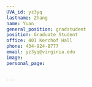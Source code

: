 ```yaml
---
UVA_id: yz3yq
lastname: Zhang
name: Yuan
general_position: gradstudent
position: Graduate Student
office: 401 Kerchof Hall
phone: 434-924-8777
email: yz3yq@virginia.edu
image:
personal_page: 


---
```

